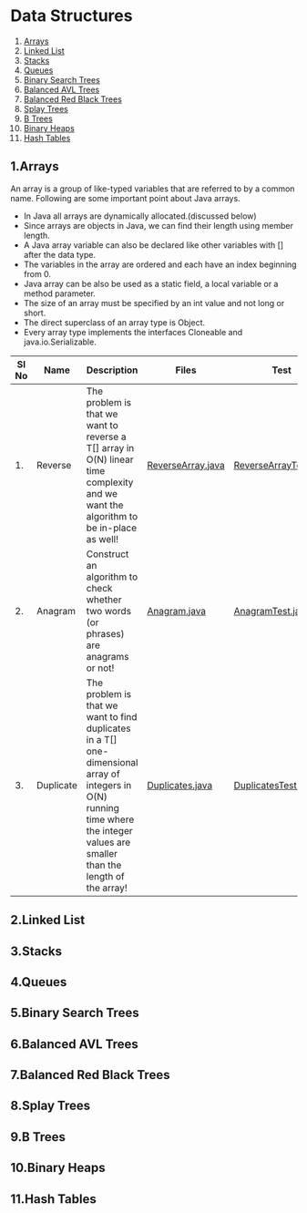 # Data Structures
1. [Arrays](#1arrays)
2. [Linked List](#2linked-list)
3. [Stacks](#3stacks)
4. [Queues](#4queues)
5. [Binary Search Trees](#5binary-search-trees)
6. [Balanced AVL Trees](#6balanced-avl-trees)
7. [Balanced Red Black Trees](#7balanced-red-black-trees)
8. [Splay Trees](#8splay-trees)
9. [B Trees](#9b-trees)
10. [Binary Heaps](#10binary-heaps)
11. [Hash Tables](#11hash-tables)

## 1.Arrays

An array is a group of like-typed variables that are referred to by a common name. Following are some important point about Java arrays.

- In Java all arrays are dynamically allocated.(discussed below)
- Since arrays are objects in Java, we can find their length using member length.
- A Java array variable can also be declared like other variables with [] after the data type.
- The variables in the array are ordered and each have an index beginning from 0.
- Java array can be also be used as a static field, a local variable or a method parameter.
- The size of an array must be specified by an int value and not long or short.
- The direct superclass of an array type is Object.
- Every array type implements the interfaces Cloneable and java.io.Serializable.

|Sl No|Name |Description|Files|Test|
|---- |-----|-----------------------------------------------------------------------------------------------|-----|----|
|1.|Reverse|The problem is that we want to reverse a T[] array in O(N) linear time complexity and we want the algorithm to be in-place as well!|[ReverseArray.java](https://github.com/ankitech/DataStructures/blob/master/src/main/java/com/ankitech/arrays/ReverseArray.java)|[ReverseArrayTest.java](https://github.com/ankitech/DataStructures/blob/master/src/test/java/com/ankitech/arrays/ReverseArrayTest.java)|
|2.|Anagram|Construct an algorithm to check whether two words (or phrases) are anagrams or not!|[Anagram.java](https://github.com/ankitech/DataStructures/blob/master/src/main/java/com/ankitech/arrays/Anagram.java)|[AnagramTest.java](https://github.com/ankitech/DataStructures/blob/master/src/test/java/com/ankitech/arrays/AnagramTest.java)|
|3.|Duplicate|The problem is that we want to find duplicates in a T[] one-dimensional array of integers in O(N) running time where the integer values are smaller than the length of the array!|[Duplicates.java](https://github.com/ankitech/DataStructures/blob/master/src/main/java/com/ankitech/arrays/Duplicates.java)|[DuplicatesTest.java](https://github.com/ankitech/DataStructures/blob/master/src/test/java/com/ankitech/arrays/DuplicatesTest.java)|


## 2.Linked List

## 3.Stacks

## 4.Queues

## 5.Binary Search Trees

## 6.Balanced AVL Trees

## 7.Balanced Red Black Trees

## 8.Splay Trees

## 9.B Trees

## 10.Binary Heaps

## 11.Hash Tables


